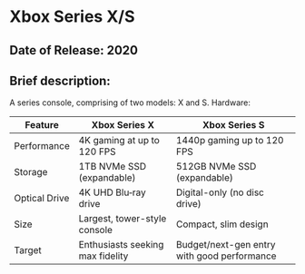 # Xbox Series X/S
## Date of Release: 2020

## Brief description:
A series console, comprising of two models: X and S.
Hardware:
<table> <thead> <tr> <th>Feature</th> <th>Xbox Series X</th> <th>Xbox Series S</th> </tr> </thead> <tbody> <tr> <td>Performance</td> <td>4K gaming at up to 120 FPS</td> <td>1440p gaming up to 120 FPS</td> </tr> <tr> <td>Storage</td> <td>1TB NVMe SSD (expandable)</td> <td>512GB NVMe SSD (expandable)</td> </tr> <tr> <td>Optical Drive</td> <td>4K UHD Blu‑ray drive</td> <td>Digital-only (no disc drive)</td> </tr> <tr> <td>Size</td> <td>Largest, tower-style console</td> <td>Compact, slim design</td> </tr> <tr> <td>Target</td> <td>Enthusiasts seeking max fidelity</td> <td>Budget/next-gen entry with good performance</td> </tr> </tbody> </table>
